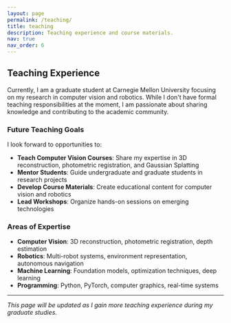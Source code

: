 ```yaml
---
layout: page
permalink: /teaching/
title: teaching
description: Teaching experience and course materials.
nav: true
nav_order: 6
---
```


## Teaching Experience

Currently, I am a graduate student at Carnegie Mellon University focusing on my research in computer vision and robotics. While I don't have formal teaching responsibilities at the moment, I am passionate about sharing knowledge and contributing to the academic community.

### Future Teaching Goals

I look forward to opportunities to:
- **Teach Computer Vision Courses**: Share my expertise in 3D reconstruction, photometric registration, and Gaussian Splatting
- **Mentor Students**: Guide undergraduate and graduate students in research projects
- **Develop Course Materials**: Create educational content for computer vision and robotics
- **Lead Workshops**: Organize hands-on sessions on emerging technologies

### Areas of Expertise

- **Computer Vision**: 3D reconstruction, photometric registration, depth estimation
- **Robotics**: Multi-robot systems, environment representation, autonomous navigation
- **Machine Learning**: Foundation models, optimization techniques, deep learning
- **Programming**: Python, PyTorch, computer graphics, real-time systems

---

*This page will be updated as I gain more teaching experience during my graduate studies.*
